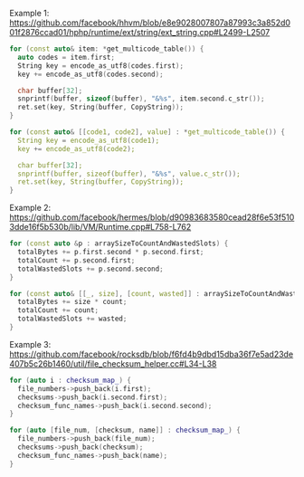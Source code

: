 Example 1: https://github.com/facebook/hhvm/blob/e8e9028007807a87993c3a852d001f2876ccad01/hphp/runtime/ext/string/ext_string.cpp#L2499-L2507

```cpp
for (const auto& item: *get_multicode_table()) {
  auto codes = item.first;
  String key = encode_as_utf8(codes.first);
  key += encode_as_utf8(codes.second);

  char buffer[32];
  snprintf(buffer, sizeof(buffer), "&%s", item.second.c_str());
  ret.set(key, String(buffer, CopyString));
}
```

```cpp
for (const auto& [[code1, code2], value] : *get_multicode_table()) {
  String key = encode_as_utf8(code1);
  key += encode_as_utf8(code2);

  char buffer[32];
  snprintf(buffer, sizeof(buffer), "&%s", value.c_str());
  ret.set(key, String(buffer, CopyString));
}
```

Example 2: https://github.com/facebook/hermes/blob/d90983683580cead28f6e53f5103dde16f5b530b/lib/VM/Runtime.cpp#L758-L762

```cpp
for (const auto &p : arraySizeToCountAndWastedSlots) {
  totalBytes += p.first.second * p.second.first;
  totalCount += p.second.first;
  totalWastedSlots += p.second.second;
}
```

```cpp
for (const auto& [[_, size], [count, wasted]] : arraySizeToCountAndWastedSlots) {
  totalBytes += size * count;
  totalCount += count;
  totalWastedSlots += wasted;
}
```

Example 3: https://github.com/facebook/rocksdb/blob/f6fd4b9dbd15dba36f7e5ad23de407b5c26b1460/util/file_checksum_helper.cc#L34-L38

```cpp
for (auto i : checksum_map_) {
  file_numbers->push_back(i.first);
  checksums->push_back(i.second.first);
  checksum_func_names->push_back(i.second.second);
}
```

```cpp
for (auto [file_num, [checksum, name]] : checksum_map_) {
  file_numbers->push_back(file_num);
  checksums->push_back(checksum);
  checksum_func_names->push_back(name);
}
```